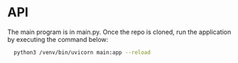 # API

The main program is in main.py. Once the repo is cloned, run the application by executing the command below:
```bash
  python3 /venv/bin/uvicorn main:app --reload
```
